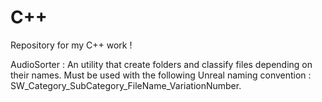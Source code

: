 # C++
Repository for my C++ work !

AudioSorter : An utility that create folders and classify files depending on their names. Must be used with the following Unreal naming convention : SW_Category_SubCategory_FileName_VariationNumber. 
